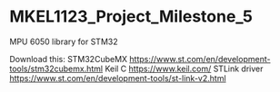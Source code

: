 # MKEL1123_Project_Milestone_5
MPU 6050 library for STM32


Download this:
STM32CubeMX https://www.st.com/en/development-tools/stm32cubemx.html
Keil C https://www.keil.com/
STLink driver https://www.st.com/en/development-tools/st-link-v2.html

